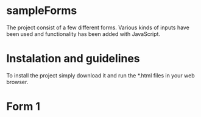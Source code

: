 # sampleForms

The project consist of a few different forms. Various kinds of inputs have been used and functionality has been added with JavaScript. 

# Instalation and guidelines

To install the project simply download it and run the *.html files in your web browser. 

# Form 1

